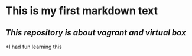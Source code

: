 # **This is my first markdown text**
## _This repository is about vagrant and virtual box_
*I had fun learning this
